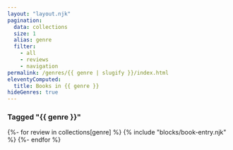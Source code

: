```yaml
---
layout: "layout.njk"
pagination:
  data: collections
  size: 1
  alias: genre
  filter:
    - all
    - reviews
    - navigation
permalink: /genres/{{ genre | slugify }}/index.html
eleventyComputed:
  title: Books in {{ genre }}
hideGenres: true
---
```

### Tagged "{{ genre }}"
<div class="review-list">
  {%- for review in collections[genre] %}
    {% include "blocks/book-entry.njk" %}
  {%- endfor %}
</div>